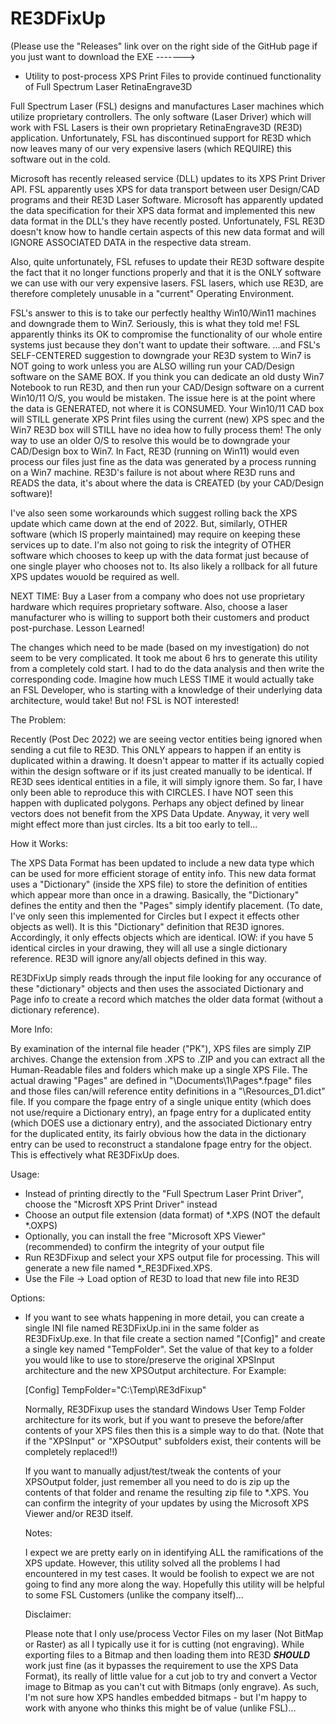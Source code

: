 # RE3DFixUp
(Please use the "Releases" link over on the right side of the GitHub page if you just want to download the EXE ------->

- Utility to post-process XPS Print Files to provide continued functionality of Full Spectrum Laser RetinaEngrave3D

Full Spectrum Laser (FSL) designs and manufactures Laser machines which utilize proprietary controllers.  The only software
(Laser Driver) which will work with FSL Lasers is their own proprietary RetinaEngrave3D (RE3D) application.  Unfortunately,
FSL has discontinued support for RE3D which now leaves many of our very expensive lasers (which REQUIRE) this software
out in the cold.

Microsoft has recently released service (DLL) updates to its XPS Print Driver API.  FSL apparently uses XPS for data 
transport between user Design/CAD programs and their RE3D Laser Software.  Microsoft has apparently updated the data
specification for their XPS data format and implemented this new data format in the DLL's they have recently posted.
Unfortunately, FSL RE3D doesn't know how to handle certain aspects of this new data format and will IGNORE ASSOCIATED
DATA in the respective data stream.

Also, quite unfortunately, FSL refuses to update their RE3D software despite the fact that it no longer functions properly
and that it is the ONLY software we can use with our very expensive lasers.  FSL lasers, which use RE3D, are therefore
completely unusable in a "current" Operating Environment.

FSL's answer to this is to take our perfectly healthy Win10/Win11 machines and downgrade them to Win7.  Seriously, this is what
they told me!  FSL apparently thinks its OK to compromise the functionality of our whole entire systems just because
they don't want to update their software.  ...and FSL's SELF-CENTERED suggestion to downgrade your RE3D system to Win7 is 
NOT going to work unless you are ALSO willing run your CAD/Design software on the SAME BOX.  If you think you can dedicate an 
old dusty Win7 Notebook to run RE3D, and then run your CAD/Design software on a current Win10/11 O/S, you would be mistaken.
The issue here is at the point where the data is GENERATED, not where it is CONSUMED.  Your Win10/11 CAD box will STILL generate
XPS Print files using the current (new) XPS spec and the Win7 RE3D box will STILL have no idea how to fully process them!  The 
only way to use an older O/S to resolve this would be to downgrade your CAD/Design box to Win7.  In Fact, RE3D (running on Win11)
would even process our files just fine as the data was generated by a process running on a Win7 machine.  RE3D's failure is 
not about where RE3D runs and READS the data, it's about where the data is CREATED (by your CAD/Design software)!

I've also seen some workarounds which suggest rolling back the XPS update which came down at the end of 2022.  But, similarly,
OTHER software (which IS properly maintained) may require on keeping these services up to date.  I'm also not going to
risk the integrity of OTHER software which chooses to keep up with the data format just because of one single player who 
chooses not to.  Its also likely a rollback for all future XPS updates wouold be required as well.

NEXT TIME:  Buy a Laser from a company who does not use proprietary hardware which requires proprietary software.  Also,
choose a laser manufacturer who is willing to support both their customers and product post-purchase.  Lesson Learned!

The changes which need to be made (based on my investigation) do not seem to be very complicated.  It took me about 6 hrs
to generate this utility from a completely cold start.  I had to do the data analysis and then write the corresponding code.
Imagine how much LESS TIME it would actually take an FSL Developer, who is starting with a knowledge of their underlying
data architecture, would take!  But no!  FSL is NOT interested!

The Problem:

Recently (Post Dec 2022) we are seeing vector entities being ignored when sending a cut file to RE3D.  This ONLY appears to
happen if an entity is duplicated within a drawing.  It doesn't appear to matter if its actually copied within the design
software or if its just created manually to be identical.  If RE3D sees identical entities in a file, it will simply ignore
them.  So far, I have only been able to reproduce this with CIRCLES.  I have NOT seen this happen with duplicated polygons.
Perhaps any object defined by linear vectors does not benefit from the XPS Data Update.  Anyway, it very well might effect
more than just circles.  Its a bit too early to tell...

How it Works:

The XPS Data Format has been updated to include a new data type which can be used for more efficient storage of entity info.
This new data format uses a "Dictionary" (inside the XPS file) to store the definition of entities which appear more than once
in a drawing.  Basically, the "Dictionary" defines the entity and then the "Pages" simply identify placement.  (To date, I've 
only seen this implemented for Circles but I expect it effects other objects as well).  It is this "Dictionary" definition
that RE3D ignores.  Accordingly, it only effects objects which are identical.  IOW:  if you have 5 identical circles in your drawing,
they will all use a single dictionary reference.  RE3D will ignore any/all objects defined in this way.

RE3DFixUp simply reads through the input file looking for any occurance of these "dictionary" objects and then uses the associated
Dictionary and Page info to create a record which matches the older data format (without a dictionary reference).

More Info:

By examination of the internal file header ("PK"), XPS files are simply ZIP archives.  Change the extension from .XPS to .ZIP
and you can extract all the Human-Readable files and folders which make up a single XPS File.  The actual drawing "Pages" are defined in
"\Documents\1\Pages\*.fpage" files and those files can/will reference entity definitions in a "\Resources\_D1.dict" file. If you
compare the fpage entry of a single unique entity (which does not use/require a Dictionary entry), an fpage entry for a
duplicated entity (which DOES use a dictionary entry), and the associated Dictionary entry for the duplicated entity, its fairly obvious
how the data in the dictionary entry can be used to reconstruct a standalone fpage entry for the object.  This is effectively what
RE3DFixUp does.

Usage:  

- Instead of printing directly to the "Full Spectrum Laser Print Driver", choose the "Microsft XPS Print Driver" instead
- Choose an output file extension (data format) of *.XPS (NOT the default *.OXPS)
- Optionally, you can install the free "Microsoft XPS Viewer" (recommended) to confirm the integrity of your output file
- Run RE3DFixup and select your XPS output file for processing.  This will generate a new file named *_RE3DFixed.XPS.
- Use the File -> Load option of RE3D to load that new file into RE3D

Options:

- If you want to see whats happening in more detail, you can create a single INI file named RE3DFixUp.ini in the same folder as 
  RE3DFixUp.exe.  In that file create a section named "[Config]" and create a single key named "TempFolder".  Set the value of
  that key to a folder you would like to use to store/preserve the original XPSInput architecture and the new XPSOutput architecture.
  For Example:
  
  [Config]
  TempFolder="C:\Temp\RE3dFixup"
  
  Normally, RE3DFixup uses the standard Windows User Temp Folder architecture for its work, but if you want to preseve the before/after
  contents of your XPS files then this is a simple way to do that.  (Note that if the "XPSInput" or "XPSOutput" subfolders exist, their
  contents will be completely replaced!!)
  
  If you want to manually adjust/test/tweak the contents of your XPSOutput folder, just remember all you need to do is zip up the contents
  of that folder and rename the resulting zip file to *.XPS.  You can confirm the integrity of your updates by using the 
  Microsoft XPS Viewer and/or RE3D itself.
  
  Notes:
  
  I expect we are pretty early on in identifying ALL the ramifications of the XPS update.  However, this utility solved all the problems
  I had encountered in my test cases.  It would be foolish to expect we are not going to find any more along the way.  Hopefully
  this utility will be helpful to some FSL Customers (unlike the company itself)...
  
  Disclaimer:  
  
  Please note that I only use/process Vector Files on my laser (Not BitMap or Raster) as all I typically use it for is cutting (not engraving).
  While exporting files to a Bitmap and then loading them into RE3D ***SHOULD*** work just fine (as it bypasses the requirement to use
  the XPS Data Format), its really of little value for a cut job to try and convert a Vector image to Bitmap as you can't cut with 
  Bitmaps (only engrave).  As such, I'm not sure how XPS handles embedded bitmaps - but I'm happy to work with anyone who thinks this might
  be of value (unlike FSL)...
  


